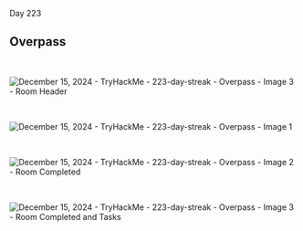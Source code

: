 

Day 223<br>

<h2>Overpass</h2>

<br>

![December 15, 2024  - TryHackMe - 223-day-streak -  Overpass - Image 3 - Room Header](https://github.com/user-attachments/assets/fa12a9c6-d487-4526-a9dd-935aeb59e3a5)


<br>

![December 15, 2024  - TryHackMe - 223-day-streak -  Overpass - Image 1](https://github.com/user-attachments/assets/62cb63c6-e9c6-4e52-b6d3-b67f99c0742e)

<br>

![December 15, 2024  - TryHackMe - 223-day-streak -  Overpass - Image 2 - Room Completed](https://github.com/user-attachments/assets/517638ec-f769-4495-ad7a-dca470d44a7a)

<br>

![December 15, 2024  - TryHackMe - 223-day-streak -  Overpass - Image 3 - Room Completed and Tasks](https://github.com/user-attachments/assets/d456e033-94de-4175-ac82-e2fcc29dc043)

